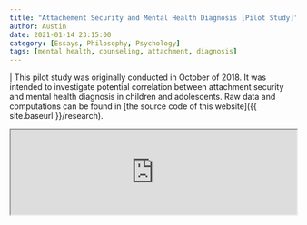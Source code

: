 ```yaml
---
title: "Attachement Security and Mental Health Diagnosis [Pilot Study]"
author: Austin
date: 2021-01-14 23:15:00
category: [Essays, Philosophy, Psychology]
tags: [mental health, counseling, attachment, diagnosis]
---
```


| This pilot study was originally conducted in October of 2018.  It was intended to investigate potential correlation between attachment security and mental health diagnosis in children and adolescents.  Raw data and computations can be found in [the source code of this website]({{ site.baseurl }}/research).

<iframe src="https://docs.google.com/document/d/e/2PACX-1vReYMTZTC0SgajQuUGzLHVSDdKxfeQT37EPoIY4OfeNpfQKkF-JsAFKNOgjQLRcjpvJO6R9LXPItiUG/pub?embedded=true" width="100%"></iframe>